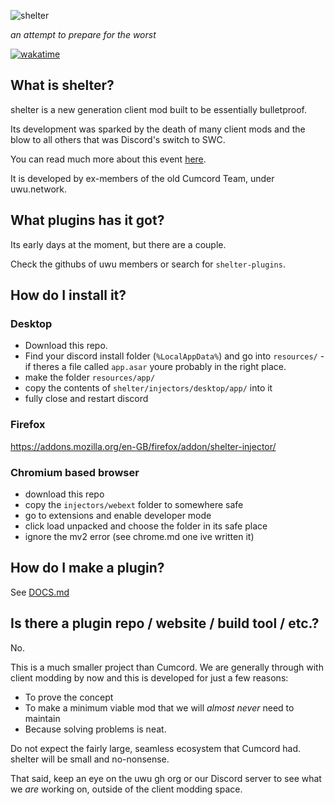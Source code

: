 ![shelter](https://github.com/uwu/shelter/raw/main/packages/shelter-assets/banner/banner.png)

_an attempt to prepare for the worst_

[![wakatime](https://wakatime.com/badge/github/uwu/shelter.svg)](https://wakatime.com/badge/github/uwu/shelter)

## What is shelter?

shelter is a new generation client mod built to be essentially bulletproof.

Its development was sparked by the death of many client mods and the blow
to all others that was Discord's switch to SWC.

You can read much more about this event [here](https://cumcord.com/an-exercise-in-futility).

It is developed by ex-members of the old Cumcord Team, under uwu.network.

## What plugins has it got?

Its early days at the moment, but there are a couple.

Check the githubs of uwu members or search for `shelter-plugins`.

## How do I install it?

### Desktop

- Download this repo.
- Find your discord install folder (`%LocalAppData%`) and go into `resources/` - if theres a file called `app.asar` youre probably in the right place.
- make the folder `resources/app/`
- copy the contents of `shelter/injectors/desktop/app/` into it
- fully close and restart discord

### Firefox

https://addons.mozilla.org/en-GB/firefox/addon/shelter-injector/

### Chromium based browser

- download this repo
- copy the `injectors/webext` folder to somewhere safe
- go to extensions and enable developer mode
- click load unpacked and choose the folder in its safe place
- ignore the mv2 error (see chrome.md one ive written it)

## How do I make a plugin?

See [DOCS.md](DOCS.md)

## Is there a plugin repo / website / build tool / etc.?

No.

This is a much smaller project than Cumcord.
We are generally through with client modding by now and this is developed for
just a few reasons:

- To prove the concept
- To make a minimum viable mod that we will _almost never_ need to maintain
- Because solving problems is neat.

Do not expect the fairly large, seamless ecosystem that Cumcord had.
shelter will be small and no-nonsense.

That said, keep an eye on the uwu gh org or our Discord server
to see what we _are_ working on, outside of the client modding space.
